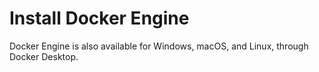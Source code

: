 # Install Docker Engine

Docker Engine is also available for Windows, macOS, and Linux, through Docker Desktop.